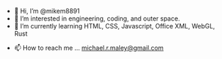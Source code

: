 - 👋 Hi, I’m @mikem8891
- 👀 I’m interested in engineering, coding, and outer space.
- 🌱 I’m currently learning HTML, CSS, Javascript, Office XML, WebGL, Rust
<!--- 
- 💞️ I’m looking to collaborate on ... 
--->
- 📫 How to reach me ... michael.r.maley@gmail.com

<!---
mikem8891/mikem8891 is a ✨ special ✨ repository because its `README.md` (this file) appears on your GitHub profile.
You can click the Preview link to take a look at your changes.
--->
